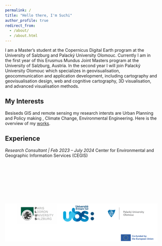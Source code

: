 ```yaml
---
permalink: /
title: "Hello there, I'm Suchi"
author_profile: true
redirect_from: 
  - /about/
  - /about.html
---
```


<p class="justify-text">
I am a Master’s student at the Copernicus Digital Earth program at the University of Salzburg and Palacký University Olomouc. Currently I am in the first year of this Erusmus Mundus Joint Masters program  at the University of Salzburg, Austria. In the second year I will join Palacký University Olomouc which specializes in geovisualisation, geocommunication and application development, including cartography and geovisualisation design, web and cognitive cartography, 3D visualisation, and advanced visualisation methods.
</p>


My Interests
------
Besiseds GIS and remote sensing my research intersts are Urban Planning and Policy making , Climate Change, Environmental Engineering. Here is the overview of my [works](https://sanjidasuchi.github.io/portfolio/).

Experience
------
_Research Consultant | Feb 2023 – July 2024_
Center for Environmental and Geographic Information Services (CEGIS) 



<html lang="en">
<head>
  <meta charset="UTF-8">
  <meta name="viewport" content="width=device-width, initial-scale=3.0">
  <title>Image Resize Example</title>
  <style>
    /* Image container styling */
    .image-container {
      text-align: center; /* Center the image horizontally */
      margin-top: 150px;
    }

    /* Resize the image */
    .resized-image {
      width: 900px; /* Set desired width */
      height: auto; /* Maintain aspect ratio */
    }
  </style>
</head>
<body>
  
  <div class="image-container">
    <!-- Replace the src attribute with your GitHub image path -->
    <img src="images/new banner.png" alt="My Photo" class="resized-image">
  </div>

</body>
</html>




